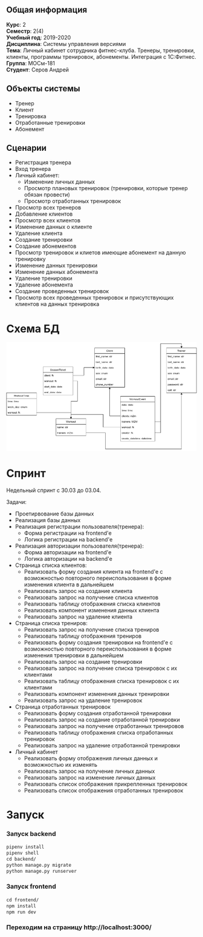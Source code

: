 ## Общая информация
**Курс**: 2  
**Семестр**: 2(4)  
**Учебный год**: 2019-2020  
**Дисциплина**: Системы управления версиями  
**Тема**: Личный кабинет сотрудника фитнес-клуба. Тренеры, тренировки, клиенты, программы тренировок, абонементы. Интеграция с 1С:Фитнес.  
**Группа**: МОСм-181  
**Студент**: Серов Андрей  

## Объекты системы
- Тренер
- Клиент
- Тренировка
- Отработанные тренировки
- Абонемент

## Сценарии
- Регистрация тренера
- Вход тренера
- Личный кабинет:
  - Изменение личных данных
  - Просмотр плановых тренировок (тренировки, которые тренер обязан провести)
  - Просмотр отработанных тренировок
- Просмотр всех тренеров
- Добавление клиентов
- Просмотр всех клиентов
- Изменение данных о клиенте
- Удаление клиента
- Создание тренировки
- Создание абонементов
- Просмотр тренировок и клиетов имеющие абонемент на данную тренировку
- Изменение данных тренировки
- Изменение данных абонемента
- Удаление тренировки
- Удаление абонемента
- Создание проведенных тренировок
- Просмотр всех проведенных тренировок и присутствующих клиентов на данных тренировка 


# Схема БД
![image](/database_schema.png)

# Спринт
Недельный спринт с 30.03 до 03.04. 

Задачи:
- Проетирвование базы данных
- Реализация базы данных
- Реализация регистрации пользователя(тренера):
  - Форма регистрации на frontend'e
  - Логика регистрации на backend'e
- Реализация авторизации пользователя(тренера):
  - Форма авторизации на frontend'e
  - Логика авторизации на backend'e
- Страница списка клиентов:
  - Реализовать форму создания клиента на frontend'e с возможностью повторного переиспользования в форме изменения клиента в дальнейшем
  - Реализовать запрос на создание клиента
  - Реализовать запрос на получение списка клиентов
  - Реализовать таблицу отображения списка клиентов
  - Реализовать компонент изменения данных клиента
  - Реализовать запрос на удаление клиента
- Страница списка трениров:
  - Реализовать запрос на получение списка трениров
  - Реализовать таблицу отображения трениров
  - Реализовать форму создания тренировки на frontend'e с возможностью повторного переиспользования в форме изменения тренировки в дальнейшем
  - Реализовать запрос на создание тренировки
  - Реализовать запрос на получение списка тренировок c их клиентами
  - Реализовать таблицу отображения списка тренировок c их клиентами
  - Реализовать компонент изменения данных тренировки
  - Реализовать запрос на удаление тренировок
- Страница отработанных тренировок
  - Реализовать форму создания отработанной тренировки
  - Реализовать запрос на создание отработанной тренировки
  - Реализовать запрос на получение отработанных тренировов
  - Реализовать таблицу отображения списка отработанных тренировок
  - Реализовать запрос на удаление отработанной тренировки
- Личный кабинет
  - Реализовать форму отображения личных данных и возможностью их изменять
  - Реализовать запрос на получение личных данных
  - Реализовать запрос на изменение личных данных
  - Реализовать список отображения прикрепленных тренировок
  - Реализовать список отображения отработанных тренировок


  
# Запуск
### Запуск backend
```
pipenv install
pipenv shell
cd backend/
python manage.py migrate
python manage.py runserver
```

### Запуск frontend
```
cd frontend/
npm install
npm run dev
```

### Переходим на страницу http://localhost:3000/
